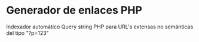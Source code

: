 # Generador de enlaces PHP
Indexador automático Query string PHP para URL's extensas no semánticas del tipo "?p=123"
